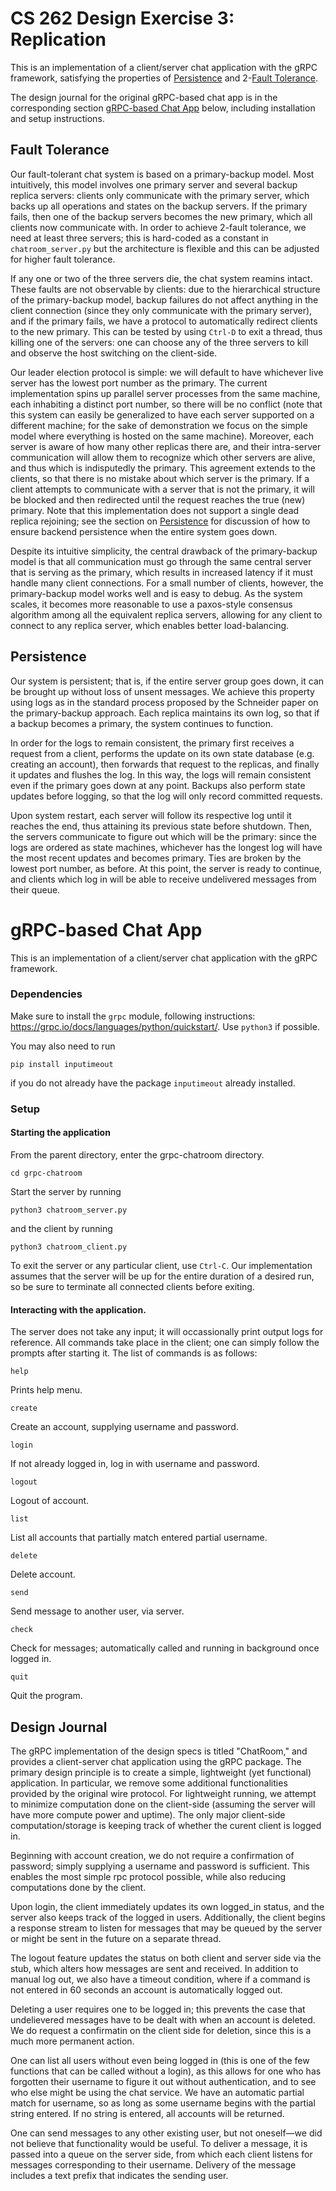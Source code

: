 # CS 262 Design Exercise 3: Replication
This is an implementation of a client/server chat application with the gRPC framework, satisfying the properties of [Persistence](#persistence) and 2-[Fault Tolerance](#fault-tolerance).

The design journal for the original gRPC-based chat app is in the corresponding section [gRPC-based Chat App](#grpc-based-chat-app) below, including installation and setup instructions.

## Fault Tolerance
Our fault-tolerant chat system is based on a primary-backup model. Most intuitively, this model involves one primary server and several backup replica servers: clients only communicate with the primary server, which backs up all operations and states on the backup servers. If the primary fails, then one of the backup servers becomes the new primary, which all clients now communicate with. In order to achieve 2-fault tolerance, we need at least three servers; this is hard-coded as a constant in `chatroom_server.py` but the architecture is flexible and this can be adjusted for higher fault tolerance.

If any one or two of the three servers die, the chat system reamins intact. These faults are not observable by clients: due to the hierarchical structure of the primary-backup model, backup failures do not affect anything in the client connection (since they only communicate with the primary server), and if the primary fails, we have a protocol to automatically redirect clients to the new primary. This can be tested by using `Ctrl-D` to exit a thread, thus killing one of the servers: one can choose any of the three servers to kill and observe the host switching on the client-side.

Our leader election protocol is simple: we will default to have whichever live server has the lowest port number as the primary. The current implementation spins up parallel server processes from the same machine, each inhabiting a distinct port number, so there will be no conflict (note that this system can easily be generalized to have each server supported on a different machine; for the sake of demonstration we focus on the simple model where everything is hosted on the same machine). Moreover, each server is aware of how many other replicas there are, and their intra-server communication will allow them to recognize which other servers are alive, and thus which is indisputedly the primary. This agreement extends to the clients, so that there is no mistake about which server is the primary. If a client attempts to communicate with a server that is not the primary, it will be blocked and then redirected until the request reaches the true (new) primary. Note that this implementation does not support a single dead replica rejoining; see the section on [Persistence](#persistence) for discussion of how to ensure backend persistence when the entire system goes down.

Despite its intuitive simplicity, the central drawback of the primary-backup model is that all communication must go through the same central server that is serving as the primary, which results in increased latency if it must handle many client connections. For a small number of clients, however, the primary-backup model works well and is easy to debug. As the system scales, it becomes more reasonable to use a paxos-style consensus algorithm among all the equivalent replica servers, allowing for any client to connect to any replica server, which enables better load-balancing.


## Persistence
Our system is persistent; that is, if the entire server group goes down, it can be brought up without loss of unsent messages. We achieve this property using logs as in the standard process proposed by the Schneider paper on the primary-backup approach. Each replica maintains its own log, so that if a backup becomes a primary, the system continues to function.

In order for the logs to remain consistent, the primary first receives a request from a client, performs the update on its own state database (e.g. creating an account), then forwards that request to the replicas, and finally it updates and flushes the log. In this way, the logs will remain consistent even if the primary goes down at any point. Backups also perform state updates before logging, so that the log will only record committed requests.

Upon system restart, each server will follow its respective log until it reaches the end, thus attaining its previous state before shutdown. Then, the servers communicate to figure out which will be the primary: since the logs are ordered as state machines, whichever has the longest log will have the most recent updates and becomes primary. Ties are broken by the lowest port number, as before. At this point, the server is ready to continue, and clients which log in will be able to receive undelivered messages from their queue. 


# gRPC-based Chat App
This is an implementation of a client/server chat application with the gRPC framework.

### Dependencies
Make sure to install the `grpc` module, following instructions: https://grpc.io/docs/languages/python/quickstart/. Use `python3` if possible. 

You may also need to run
```
pip install inputimeout
```
if you do not already have the package `inputimeout` already installed.

### Setup
#### Starting the application
From the parent directory, enter the grpc-chatroom directory.
```
cd grpc-chatroom
```

Start the server by running
```
python3 chatroom_server.py

```
and the client by running
```
python3 chatroom_client.py

```
To exit the server or any particular client, use `Ctrl-C`. Our implementation assumes that the server will be up for the entire duration of a desired run, so be sure to terminate all connected clients before exiting.


#### Interacting with the application.
The server does not take any input; it will occassionally print output logs for reference. All commands take place in the client; one can simply follow the prompts after starting it. The list of commands is as follows:

```
help
```
Prints help menu.

```
create
```
Create an account, supplying username and password.

```
login
```
If not already logged in, log in with username and password.

```
logout
```
Logout of account.

```
list
```
List all accounts that partially match entered partial username.

```
delete
```
Delete account.

```
send
```
Send message to another user, via server.

```
check
```
Check for messages; automatically called and running in background once logged in.
```
quit
```
Quit the program.


## Design Journal
The gRPC implementation of the design specs is titled "ChatRoom," and provides a client-server chat application using the gRPC package. The primary design principle is to create a simple, lightweight (yet functional) application. In particular, we remove some additional functionalities provided by the original wire protocol. For lightweight running, we attempt to minimize computation done on the client-side (assuming the server will have more compute power and uptime). The only major client-side computation/storage is keeping track of whether the curent client is logged in.

Beginning with account creation, we do not require a confirmation of password; simply supplying a username and password is sufficient. This enables the most simple rpc protocol possible, while also reducing computations done by the client.

Upon login, the client immediately updates its own logged_in status, and the server also keeps track of the logged in users. Additionally, the client begins a response stream to listen for messages that may be queued by the server or might be sent in the future on a separate thread.

The logout feature updates the status on both client and server side via the stub, which alters how messages are sent and received. In addition to manual log out, we also have a timeout condition, where if a command is not entered in 60 seconds an account is automatically logged out.

Deleting a user requires one to be logged in; this prevents the case that undelievered messages have to be dealt with when an account is deleted. We do request a confirmatin on the client side for deletion, since this is a much more permanent action.


One can list all users without even being logged in (this is one of the few functions that can be called without a login), as this allows for one who has forgotten their username to figure it out without authentication, and to see who else might be using the chat service. We have an automatic partial match for username, so as long as some username begins with the partial string entered. If no string is entered, all accounts will be returned.

One can send messages to any other existing user, but not oneself—we did not believe that functionality would be useful. To deliver a message, it is passed into a queue on the server side, from which each client listens for messages corresponding to their username. Delivery of the message includes a text prefix that indicates the sending user.
